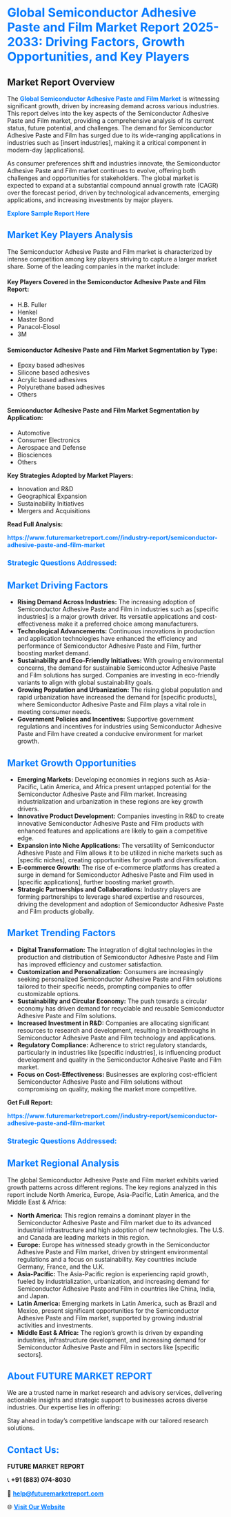 <h1 style="color: #007BFF;">Global Semiconductor Adhesive Paste and Film Market Report 2025-2033: Driving Factors, Growth Opportunities, and Key Players</h1>

<section id="overview">
<h2>Market Report Overview</h2>
<p>The <a href="https://www.futuremarketreport.com//industry-report/semiconductor-adhesive-paste-and-film-market" style="color: #007BFF; text-decoration: none;"><strong>Global Semiconductor Adhesive Paste and Film Market</strong></a> is witnessing significant growth, driven by increasing demand across various industries. This report delves into the key aspects of the Semiconductor Adhesive Paste and Film market, providing a comprehensive analysis of its current status, future potential, and challenges. The demand for Semiconductor Adhesive Paste and Film has surged due to its wide-ranging applications in industries such as [insert industries], making it a critical component in modern-day [applications].</p>
<p>As consumer preferences shift and industries innovate, the Semiconductor Adhesive Paste and Film market continues to evolve, offering both challenges and opportunities for stakeholders. The global market is expected to expand at a substantial compound annual growth rate (CAGR) over the forecast period, driven by technological advancements, emerging applications, and increasing investments by major players.</p>
</section>

<section id="overview">
<p><a href="https://www.futuremarketreport.com//request-sample/reportId=50683" style="color: #007BFF; text-decoration: none;"><strong>Explore Sample Report Here</strong></a></p>
</section>

<section id="key-players">
<h2 style="color: #007BFF;">Market Key Players Analysis</h2>
<p>The Semiconductor Adhesive Paste and Film market is characterized by intense competition among key players striving to capture a larger market share. Some of the leading companies in the market include:</p>
<h4>Key Players Covered in the Semiconductor Adhesive Paste and Film Report:</h4>
<ul><li>H.B. Fuller</li><li>Henkel</li><li>Master Bond</li><li>Panacol-Elosol</li><li>3M</li></ul>
<h4>Semiconductor Adhesive Paste and Film Market Segmentation by Type:</h4>
<ul><li>Epoxy based adhesives</li><li>Silicone based adhesives</li><li>Acrylic based adhesives</li><li>Polyurethane based adhesives</li><li>Others</li></ul>

<h4>Semiconductor Adhesive Paste and Film Market Segmentation by Application:</h4>
<ul><li>Automotive</li><li>Consumer Electronics</li><li>Aerospace and Defense</li><li>Biosciences</li><li>Others</li></ul>
<p><strong>Key Strategies Adopted by Market Players:</strong></p>
<ul>
<li>Innovation and R&D</li>
<li>Geographical Expansion</li>
<li>Sustainability Initiatives</li>
<li>Mergers and Acquisitions</li>
</ul>
</section>

<section>
<p><strong>Read Full Analysis: </strong></p><a href="https://www.futuremarketreport.com//industry-report/semiconductor-adhesive-paste-and-film-market" style="color: #007BFF; text-decoration: none;"><strong>https://www.futuremarketreport.com//industry-report/semiconductor-adhesive-paste-and-film-market</strong></a>
<h3 style="color: #007BFF;">Strategic Questions Addressed:</h3>
</section>

<section id="driving-factors">
<h2 style="color: #007BFF;">Market Driving Factors</h2>
<ul>
<li><strong>Rising Demand Across Industries:</strong> The increasing adoption of Semiconductor Adhesive Paste and Film in industries such as [specific industries] is a major growth driver. Its versatile applications and cost-effectiveness make it a preferred choice among manufacturers.</li>
<li><strong>Technological Advancements:</strong> Continuous innovations in production and application technologies have enhanced the efficiency and performance of Semiconductor Adhesive Paste and Film, further boosting market demand.</li>
<li><strong>Sustainability and Eco-Friendly Initiatives:</strong> With growing environmental concerns, the demand for sustainable Semiconductor Adhesive Paste and Film solutions has surged. Companies are investing in eco-friendly variants to align with global sustainability goals.</li>
<li><strong>Growing Population and Urbanization:</strong> The rising global population and rapid urbanization have increased the demand for [specific products], where Semiconductor Adhesive Paste and Film plays a vital role in meeting consumer needs.</li>
<li><strong>Government Policies and Incentives:</strong> Supportive government regulations and incentives for industries using Semiconductor Adhesive Paste and Film have created a conducive environment for market growth.</li>
</ul>
</section>

<section id="growth-opportunities">
<h2 style="color: #007BFF;">Market Growth Opportunities</h2>
<ul>
<li><strong>Emerging Markets:</strong> Developing economies in regions such as Asia-Pacific, Latin America, and Africa present untapped potential for the Semiconductor Adhesive Paste and Film market. Increasing industrialization and urbanization in these regions are key growth drivers.</li>
<li><strong>Innovative Product Development:</strong> Companies investing in R&D to create innovative Semiconductor Adhesive Paste and Film products with enhanced features and applications are likely to gain a competitive edge.</li>
<li><strong>Expansion into Niche Applications:</strong> The versatility of Semiconductor Adhesive Paste and Film allows it to be utilized in niche markets such as [specific niches], creating opportunities for growth and diversification.</li>
<li><strong>E-commerce Growth:</strong> The rise of e-commerce platforms has created a surge in demand for Semiconductor Adhesive Paste and Film used in [specific applications], further boosting market growth.</li>
<li><strong>Strategic Partnerships and Collaborations:</strong> Industry players are forming partnerships to leverage shared expertise and resources, driving the development and adoption of Semiconductor Adhesive Paste and Film products globally.</li>
</ul>
</section>

<section id="trending-factors">
<h2 style="color: #007BFF;">Market Trending Factors</h2>
<ul>
<li><strong>Digital Transformation:</strong> The integration of digital technologies in the production and distribution of Semiconductor Adhesive Paste and Film has improved efficiency and customer satisfaction.</li>
<li><strong>Customization and Personalization:</strong> Consumers are increasingly seeking personalized Semiconductor Adhesive Paste and Film solutions tailored to their specific needs, prompting companies to offer customizable options.</li>
<li><strong>Sustainability and Circular Economy:</strong> The push towards a circular economy has driven demand for recyclable and reusable Semiconductor Adhesive Paste and Film solutions.</li>
<li><strong>Increased Investment in R&D:</strong> Companies are allocating significant resources to research and development, resulting in breakthroughs in Semiconductor Adhesive Paste and Film technology and applications.</li>
<li><strong>Regulatory Compliance:</strong> Adherence to strict regulatory standards, particularly in industries like [specific industries], is influencing product development and quality in the Semiconductor Adhesive Paste and Film market.</li>
<li><strong>Focus on Cost-Effectiveness:</strong> Businesses are exploring cost-efficient Semiconductor Adhesive Paste and Film solutions without compromising on quality, making the market more competitive.</li>
</ul>
</section>

<section>
<p><strong>Get Full Report: </strong></p><a href="https://www.futuremarketreport.com//industry-report/semiconductor-adhesive-paste-and-film-market" style="color: #007BFF; text-decoration: none;"><strong>https://www.futuremarketreport.com//industry-report/semiconductor-adhesive-paste-and-film-market</strong></a>
<h3 style="color: #007BFF;">Strategic Questions Addressed:</h3>
</section>


<section id="regional-analysis">
<h2 style="color: #007BFF;">Market Regional Analysis</h2>
<p>The global Semiconductor Adhesive Paste and Film market exhibits varied growth patterns across different regions. The key regions analyzed in this report include North America, Europe, Asia-Pacific, Latin America, and the Middle East & Africa:</p>
<ul>
<li><strong>North America:</strong> This region remains a dominant player in the Semiconductor Adhesive Paste and Film market due to its advanced industrial infrastructure and high adoption of new technologies. The U.S. and Canada are leading markets in this region.</li>
<li><strong>Europe:</strong> Europe has witnessed steady growth in the Semiconductor Adhesive Paste and Film market, driven by stringent environmental regulations and a focus on sustainability. Key countries include Germany, France, and the U.K.</li>
<li><strong>Asia-Pacific:</strong> The Asia-Pacific region is experiencing rapid growth, fueled by industrialization, urbanization, and increasing demand for Semiconductor Adhesive Paste and Film in countries like China, India, and Japan.</li>
<li><strong>Latin America:</strong> Emerging markets in Latin America, such as Brazil and Mexico, present significant opportunities for the Semiconductor Adhesive Paste and Film market, supported by growing industrial activities and investments.</li>
<li><strong>Middle East & Africa:</strong> The region’s growth is driven by expanding industries, infrastructure development, and increasing demand for Semiconductor Adhesive Paste and Film in sectors like [specific sectors].</li>
</ul>
</section>

<footer>
<h2 style="color: #007BFF;">About FUTURE MARKET REPORT</h2>
<p>We are a trusted name in market research and advisory services, delivering actionable insights and strategic support to businesses across diverse industries. Our expertise lies in offering:</p>

<p>Stay ahead in today’s competitive landscape with our tailored research solutions.</p>

<h2 style="color: #007BFF;">Contact Us:</h2>
<p><strong>FUTURE MARKET REPORT</strong></p>
<p>📞 <strong>+91 (883) 074-8030</strong></p>
<p>📧 <strong><a href="mailto:help@futuremarketreport.com" style="color: #007BFF;">help@futuremarketreport.com</a></strong></p>
<p>🌐 <strong><a href="https://www.futuremarketreport.com/" style="color: #007BFF;">Visit Our Website</a></strong></p>
</footer>